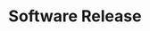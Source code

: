 ---
title: Software Release
position: 1.6
type: 
description: Get software release data from Technopedia
parameters:
  - name: Categories
    content: Category of class
  - name: Relationships
    content: Relationships to other Nodes
content_markdown: |-
  MATCH (SOFTWARE_VERSION:a) RETURN a
  {: .info }
  <br>
  ###### You can paginate by using the parameters listed above.
  Lists all the photos you have access to. You can paginate by using the parameters listed above.<br>
  ![API Image](/images/apiEcon.png){:class="img-responsive"} 
  <br> The Technopedia Version 6.0 API uses OAuth for authentication. To authenticate a session, pass your key in the request header. 
  Your API key should have been provided to you by Flexera support. If you do not have a key please contact support.

left_code_blocks:
  - code_block: |-
      $.get("http://api.myapp.com/books/", { "token": "YOUR_APP_KEY"}, function(data) {
        alert(data);
      });
    title: jQuery
    language: javascript
  - code_block: |-
      r = requests.get("http://api.myapp.com/books/", token="YOUR_APP_KEY")
      print r.text
    title: Python
    language: python
  - code_block: |-
      var request = require("request");
      request("http://api.myapp.com/books?token=YOUR_APP_KEY", function (error, response, body) {
      if (!error && response.statusCode == 200) {
        console.log(body);
      }
    title: Node.js
    language: javascript
  - code_block: |-
      curl http://sampleapi.readme.com/orders?key=YOUR_APP_KEY
    title: Curl
    language: bash
right_code_blocks:
  - code_block: |2-
      [
        {
          "id": 1,
          "title": "The Hunger Games",
          "score": 4.5,
          "dateAdded": "12/12/2013"
        },
        {
          "id": 1,
          "title": "The Hunger Games",
          "score": 4.7,
          "dateAdded": "15/12/2013"
        },
      ]
    title: Response
    language: json
  - code_block: |2-
      {
        "error": true,
        "message": "Invalid offset"
      }
    title: Error
    language: json
---
